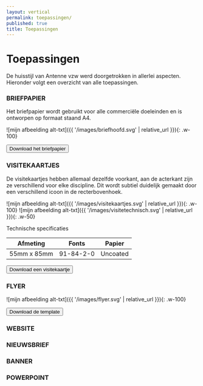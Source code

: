 ```yaml
---
layout: vertical
permalink: toepassingen/
published: true
title: Toepassingen
---
```


# Toepassingen

De huisstijl van Antenne vzw  werd doorgetrokken in allerlei aspecten. Hieronder volgt een overzicht van alle toepassingen.

### BRIEFPAPIER

Het briefpapier wordt gebruikt voor alle commerciële doeleinden en is ontworpen op formaat staand A4.

![mijn afbeelding alt-txt]({{ '/images/briefhoofd.svg' | relative_url }}){: .w-100}

<a href="https://studentarteveldehsbe-my.sharepoint.com/:b:/g/personal/stepmese_student_arteveldehs_be/EfwdPWdL4S5ElAicx78VJv4Bdkp-MkjcqiDY3bUA9i993g?e=70xZTT">
<button class="btn btn-block btn-primary btntoepassing"> Download het briefpapier</button>
</a>

### VISITEKAARTJES

De visitekaartjes hebben allemaal dezelfde voorkant, aan de acterkant zijn ze verschillend voor elke discipline. Dit wordt subtiel duidelijk gemaakt door een verschillend icoon in de recterbovenhoek. 

![mijn afbeelding alt-txt]({{ '/images/visitekaartjes.svg' | relative_url }}){: .w-100}
![mijn afbeelding alt-txt]({{ '/images/visitetechnisch.svg' | relative_url }}){: .w-50}

Technische specificaties

Afmeting | Fonts | Papier
------------ | ------------- | ------------ 
55mm x 85mm | 91-84-2-0 | Uncoated

<a href="https://studentarteveldehsbe-my.sharepoint.com/:b:/g/personal/stepmese_student_arteveldehs_be/EfwdPWdL4S5ElAicx78VJv4Bdkp-MkjcqiDY3bUA9i993g?e=70xZTT">
<button class="btn btn-block btn-primary btntoepassing"> Download een visitekaartje</button>
</a>
  
### FLYER
![mijn afbeelding alt-txt]({{ '/images/flyer.svg' | relative_url }}){: .w-100}

<a href="https://studentarteveldehsbe-my.sharepoint.com/:b:/g/personal/stepmese_student_arteveldehs_be/EfwdPWdL4S5ElAicx78VJv4Bdkp-MkjcqiDY3bUA9i993g?e=70xZTT">
<button class="btn btn-block btn-primary btntoepassing"> Download de template</button>
</a>

### WEBSITE

### NIEUWSBRIEF

### BANNER

### POWERPOINT